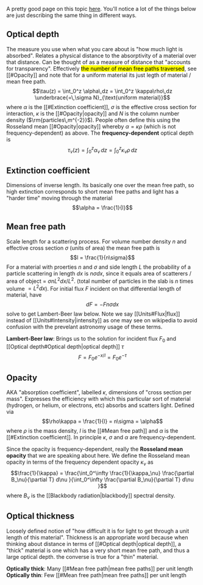 A pretty good page on this topic [here](http://spiff.rit.edu/classes/phys440/lectures/optd/optd.html). You'll notice a lot of the things below are just describing the same thing in different ways.

## Optical depth
The measure you use when what you care about is "how much light is absorbed". Relates a physical distance to the absorptivity of a material over that distance. Can be thought of as a measure of distance that "accounts for transparency". Effectively <mark class="hltr-pink">the number of mean free paths traversed</mark>, see [[#Opacity]] and note that for a uniform material its just legth of material / mean free path.$$\tau(z) = \int_0^z \alpha\,dz = \int_0^z \kappa\rho\,dz \underbrace{=\,\sigma N}_{\text{uniform material}}$$where $\alpha$ is the [[#Extinction coefficient]], $\sigma$ is the effective cross section for interaction, $\kappa$ is the [[#Opacity|opacity]] and $N$ is the column number density ($\rm{particles\,m^{-2}}$). People often define this using the Rosseland mean [[#Opacity|opacity]] whereby $\alpha = \kappa \rho$ (which is not frequency-dependent) as above. The **frequency-dependent** optical depth is$$\tau_\nu(z) = \int_0^z \alpha_\nu\,dz = \int_0^z \kappa_\nu\rho\,dz$$

## Extinction coefficient
Dimensions of inverse length. Its basically one over the mean free path, so high extinction corresponds to short mean free paths and light has a "harder time" moving through the material $$\alpha = \frac{1}{l}$$


## Mean free path
Scale length for a scattering process. For volume number density $n$ and effective cross section $\sigma$ (units of area) the mean free path is $$l = \frac{1}{n\sigma}$$For a material with proerties $n$ and $\sigma$ and side length $L$ the probability of a particle scattering in length $dx$ is $n\sigma dx$, since it equals area of scatterers / area of object = $\sigma n L^2 dx / L^2$. (total number of particles in the slab is $n$ times volume $=L^2 dx$). For initial flux $F$ incident on that differential length of material, have $$dF = -F n \sigma dx$$solve to get Lambert-Beer law below. Note we say [[Units#Flux|flux]] instead of [[Units#Intensity|intensity]] as one may see on wikipedia to avoid confusion with the prevelant astronomy usage of these terms.

**Lambert-Beer law**:
Brings us to the solution for incident flux $F_0$ and [[Optical depth#Optical depth|optical depth]] $\tau$
$$F = F_0 e^{-x/l} = F_0 e^{-\tau}$$


## Opacity
AKA "absorption coefficient", labelled $\kappa$, dimensions of "cross section per mass". Expresses the efficiency with which this particular sort of material (hydrogen, or helium, or electrons, etc) absorbs and scatters light. Defined via $$\rho\kappa = \frac{1}{l} = n\sigma = \alpha$$where $\rho$ is the mass density, $l$ is the [[#Mean free path]] and $\alpha$ is the [[#Extinction coefficient]]. In principle $\kappa$, $\sigma$ and $\alpha$ are frequency-dependent.

Since the opacity is frequency-dependent, really the **Rosseland mean opacity** that we are speaking about here. We define the Rosseland mean opacity in terms of the frequency dependent opacity $\kappa_\nu$ as$$\frac{1}{\kappa} = \frac{\int_0^\infty \frac{1}{\kappa_\nu} \frac{\partial B_\nu}{\partial T} d\nu }{\int_0^\infty \frac{\partial B_\nu}{\partial T} d\nu }$$where $B_\nu$ is the [[Blackbody radiation|blackbody]] spectral density. 


## Optical thickness
Loosely defined notion of "how difficult it is for light to get through a unit length of this material". Thickness is an appropriate word because when thinking about distance in terms of [[#Optical depth|optical depth]], a "thick" material is one which has a very short mean free path, and thus a large optical depth. the converse is true for a "thin" material.

**Optically thick**: Many [[#Mean free path|mean free paths]] per unit length
**Optically thin**: Few [[#Mean free path|mean free paths]] per unit length
